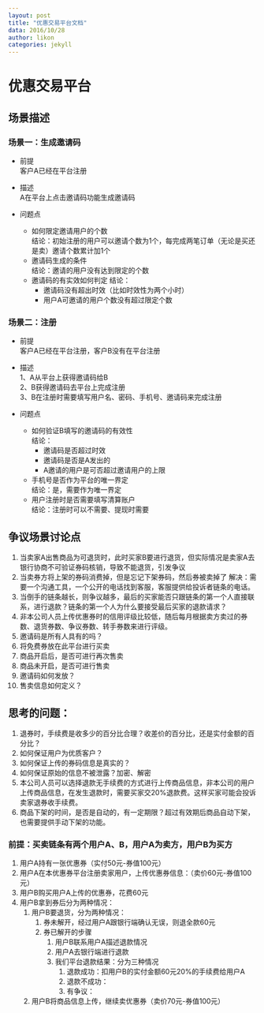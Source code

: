```yaml
---
layout: post
title: "优惠交易平台文档"
data: 2016/10/28
author: likon
categories: jekyll
---
```


# 优惠交易平台

## 场景描述


### 场景一：生成邀请码
- 前提  
客户A已经在平台注册  

- 描述  
A在平台上点击邀请码功能生成邀请码  

- 问题点  
    - 如何限定邀请用户的个数  
    结论：初始注册的用户可以邀请个数为1个，每完成两笔订单（无论是买还是卖）邀请个数累计加1个  
    - 邀请码生成的条件  
    结论：邀请的用户没有达到限定的个数  
    - 邀请码的有实效如何判定
    结论：
        - 邀请码没有超出时效（比如时效性为两个小时）
        - 用户A可邀请的用户个数没有超过限定个数

### 场景二：注册
- 前提  
客户A已经在平台注册，客户B没有在平台注册  

- 描述  
1、A从平台上获得邀请码给B  
2、B获得邀请码去平台上完成注册  
3、B在注册时需要填写用户名、密码、手机号、邀请码来完成注册

- 问题点  
    - 如何验证B填写的邀请码的有效性  
    结论：
        - 邀请码是否超过时效  
        - 邀请码是否是A发出的  
        - A邀请的用户是可否超过邀请用户的上限
    - 手机号是否作为平台的唯一界定  
    结论：是，需要作为唯一界定
    - 用户注册时是否需要填写清算账户  
    结论：注册时可以不需要、提现时需要
    


## 争议场景讨论点  

1. 当卖家A出售商品为可退货时，此时买家B要进行退货，但实际情况是卖家A去银行协商不可验证券码核销，导致不能退货，引发争议
2. 当卖券方将上架的券码消费掉，但是忘记下架券码，然后券被卖掉了
  解决：需要一个沟通工具，一个公开的电话找到客服，客服提供给投诉者链条的电话。
3. 	当倒手的链条越长，则争议越多，最后的买家能否只跟链条的第一个人直接联系，进行退款？链条的第一个人为什么要接受最后买家的退款请求？
4.	非本公司人员上传优惠券时的信用评级比较低，随后每月根据卖方卖过的券数、退货券数、争议券数、转手券数来进行评级。
5.	邀请码是所有人具有的吗？
6.	将免费券放在此平台进行买卖
7.	商品开启后，是否可进行再次售卖
8.	商品未开启，是否可进行售卖
9.	邀请码如何发放？
10.	售卖信息如何定义？

## 思考的问题：
1. 退券时，手续费是收多少的百分比合理？收差价的百分比，还是实付金额的百分比？
2. 如何保证用户为优质客户？
3. 如何保证上传的券码信息是真实的？
4. 如何保证原始的信息不被泄露？加密、解密
5. 本公司人员可以选择退款无手续费的方式进行上传商品信息，非本公司的用户上传商品信息，在发生退款时，需要买家交20%退款费。这样买家可能会投诉卖家退券收手续费。
6. 商品下架的时间，是否是自动的，有一定期限？超过有效期后商品自动下架，也需要提供手动下架的功能。

### 前提：买卖链条有两个用户A、B，用户A为卖方，用户B为买方
1. 用户A持有一张优惠券（实付50元-券值100元）
2. 用户A在本优惠券平台注册卖家用户，上传优惠券信息：（卖价60元-券值100元）
3. 用户B购买用户A上传的优惠券，花费60元
4. 用户B拿到券后分为两种情况：
   1. 用户B要退货，分为两种情况：
      1. 券未解开，经过用户A跟银行端确认无误，则退全款60元
      2. 券已解开的步骤 
         1. 用户B联系用户A描述退款情况
         2. 用户A去银行端进行退款
         3. 我们平台退款结果：分为三种情况
            1. 退款成功：扣用户B的实付金额60元20%的手续费给用户A
            2. 退款不成功：
            3. 有争议：
   2. 用户B将商品信息上传，继续卖优惠券（卖价70元-券值100元）

